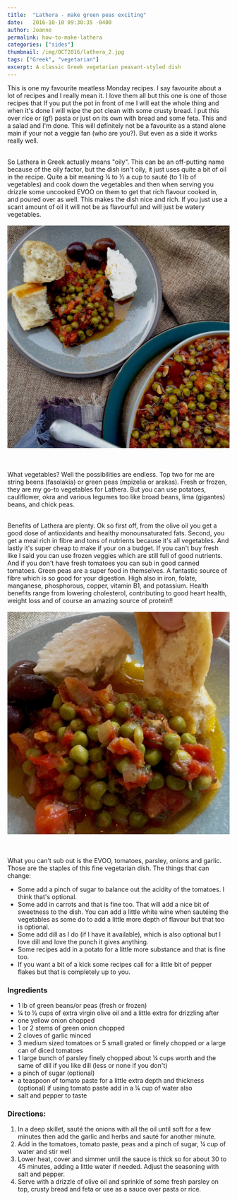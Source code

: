 ```yaml
---
title:  "Lathera - make green peas exciting"
date:   2016-10-10 09:30:35 -0400
author: Joanne
permalink: how-to-make-lathera
categories: ["sides"]
thumbnail: /img/OCT2016/lathera_2.jpg
tags: ["Greek", "vegetarian"]
excerpt: A classic Greek vegetarian peasant-styled dish
---
```


This is one my favourite meatless Monday recipes. I say favourite about a lot of recipes and I really mean it. I love them all but this one is one of those recipes that If you put the pot in front of me I will eat the whole thing and when it's done I will wipe the pot clean with some crusty bread.  I put this over rice or (gf) pasta or just on its own with bread and some feta. This and a salad and I'm done. This will definitely not be a favourite as a stand alone main if your not a veggie fan (who are you?). But even as a side it works really well.
<br><br>

So Lathera in Greek actually means "oily". This can be an off-putting name because of the oily factor, but the dish isn't oily, it just uses quite a bit of oil in the recipe. Quite a bit meaning &frac14; to &frac12; a cup to sauté (to 1 lb of vegetables) and cook down the vegetables and then when serving you drizzle some uncooked EVOO on them to get that rich flavour cooked in, and poured over as well. This makes the dish nice and rich. If you just use a scant amount of oil it will not be as flavourful and will just be watery vegetables.
<br>
<br>
![Lathera](/img/OCT2016/lathera.jpg)  
<br>
<br>

What vegetables? Well the possibilities are endless. Top two for me are string beens (fasolakia) or green peas (mpizelia or arakas). Fresh or frozen, they are my go-to vegetables for Lathera.
But you can use potatoes, cauliflower, okra and various legumes too like broad beans, lima (gigantes) beans, and chick peas.
<br><br>

Benefits of Lathera are plenty. Ok so first off, from the olive oil you get a good dose of antioxidants and healthy monounsaturated fats. Second, you get a meal rich in fibre and tons of nutrients because it's all vegetables. And lastly it's super cheap to make if your on a budget. If you can't buy fresh like I said you can use frozen veggies which are still full of good nutrients. And if you don't have fresh tomatoes you can sub in good canned tomatoes. Green peas are a super food in themselves.  A fantastic source of fibre which is so good for your digestion. High also in iron, folate, manganese, phosphorous, copper, vitamin B1, and potassium. Health benefits range from lowering cholesterol, contributing to good heart health, weight loss and of course an amazing source of protein!!
<br>
<br>
![Lathera](/img/OCT2016/lathera_3.jpg)  
<br>
<br>

What you can't sub out is the EVOO, tomatoes, parsley, onions and garlic. Those are the staples of this fine vegetarian dish.
The things that can change:
<br>

* Some add a pinch of sugar to balance out the acidity of the tomatoes. I think that's optional.  
* Some add in carrots and that is fine too. That will add a nice bit of sweetness to the dish. You can add a little white wine when sautéing the vegetables as some do to add a little more depth of flavour but that too is optional.  
* Some add dill as I do (if I have it available), which is also optional but I love dill and love the punch it gives anything.
* Some recipes add in a potato for a little more substance and that is fine too.
* If you want a bit of a kick some recipes call for a little bit of pepper flakes but that is completely up to you.  


### Ingredients

* 1 lb of green beans/or peas (fresh or frozen)
* &frac14; to &frac12; cups of extra virgin olive oil and a little extra for drizzling after
* one yellow onion chopped
* 1 or 2 stems of green onion chopped
* 2 cloves of garlic minced
* 3 medium sized tomatoes or 5 small grated or finely chopped or a large can of diced tomatoes
* 1 large bunch of parsley finely chopped about &frac14; cups worth and the same of dill if you like dill (less or none if you don't)
* a pinch of sugar (optional)
* a teaspoon of tomato paste for a little extra depth and thickness (optional) if using tomato paste add in a &frac14; cup of water also
* salt and pepper to taste


### Directions:

1. In a deep skillet, sauté the onions with all the oil until soft for a few minutes then add the garlic and herbs and sauté for another minute.  
2. Add in the tomatoes, tomato paste, peas and a pinch of sugar, &frac14; cup of water and stir well
3. Lower heat, cover and simmer until the sauce is thick so for about 30 to 45 minutes, adding a little water if needed. Adjust the seasoning with salt and pepper.
4. Serve with a drizzle of olive oil and sprinkle of some fresh parsley on top, crusty bread and feta or use as a sauce over pasta or rice.  
